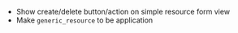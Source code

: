 - Show create/delete button/action on simple resource form view
- Make `generic_resource` to be application
